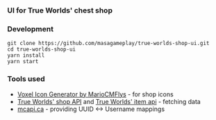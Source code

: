 ### UI for True Worlds' chest shop

### Development
```
git clone https://github.com/masagameplay/true-worlds-shop-ui.git
cd true-worlds-shop-ui
yarn install
yarn start
```

### Tools used
* [Voxel Icon Generator by MarioCMFlys](https://github.com/MarioCMFlys/voxel-icon-generator) - for shop icons
* [True Worlds' shop API](https://trueworlds.net/survival/shops.json) and [True Worlds' item api](https://trueworlds.net/survival/items.json) - fetching data
* [mcapi.ca](https://mcapi.ca) - providing UUID <-> Username mappings
